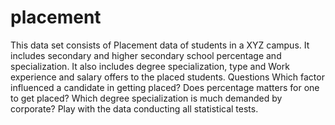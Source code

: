 # placement
This data set consists of Placement data of students in a XYZ campus. It includes secondary and higher secondary school percentage and specialization. It also includes degree specialization, type and Work experience and salary offers to the placed students.
Questions
Which factor influenced a candidate in getting placed?
Does percentage matters for one to get placed?
Which degree specialization is much demanded by corporate?
Play with the data conducting all statistical tests.
